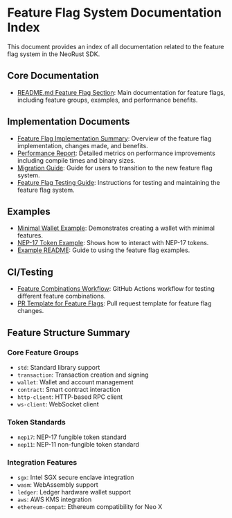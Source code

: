 # Feature Flag System Documentation Index

This document provides an index of all documentation related to the feature flag system in the NeoRust SDK.

## Core Documentation

- [README.md Feature Flag Section](../README.md#feature-flag-system): Main documentation for feature flags, including feature groups, examples, and performance benefits.

## Implementation Documents

- [Feature Flag Implementation Summary](feature_flag_implementation_summary.md): Overview of the feature flag implementation, changes made, and benefits.
- [Performance Report](performance_report.md): Detailed metrics on performance improvements including compile times and binary sizes.
- [Migration Guide](migration_guide.md): Guide for users to transition to the new feature flag system.
- [Feature Flag Testing Guide](feature_flag_testing_guide.md): Instructions for testing and maintaining the feature flag system.

## Examples

- [Minimal Wallet Example](../examples/feature_flags/minimal_wallet.rs): Demonstrates creating a wallet with minimal features.
- [NEP-17 Token Example](../examples/feature_flags/nep17_token.rs): Shows how to interact with NEP-17 tokens.
- [Example README](../examples/feature_flags/README.md): Guide to using the feature flag examples.

## CI/Testing

- [Feature Combinations Workflow](../.github/workflows/feature-combinations.yml): GitHub Actions workflow for testing different feature combinations.
- [PR Template for Feature Flags](../.github/PULL_REQUEST_TEMPLATE/feature_flags.md): Pull request template for feature flag changes.

## Feature Structure Summary

### Core Feature Groups
- `std`: Standard library support
- `transaction`: Transaction creation and signing
- `wallet`: Wallet and account management
- `contract`: Smart contract interaction
- `http-client`: HTTP-based RPC client
- `ws-client`: WebSocket client

### Token Standards
- `nep17`: NEP-17 fungible token standard
- `nep11`: NEP-11 non-fungible token standard

### Integration Features
- `sgx`: Intel SGX secure enclave integration
- `wasm`: WebAssembly support
- `ledger`: Ledger hardware wallet support
- `aws`: AWS KMS integration
- `ethereum-compat`: Ethereum compatibility for Neo X 
